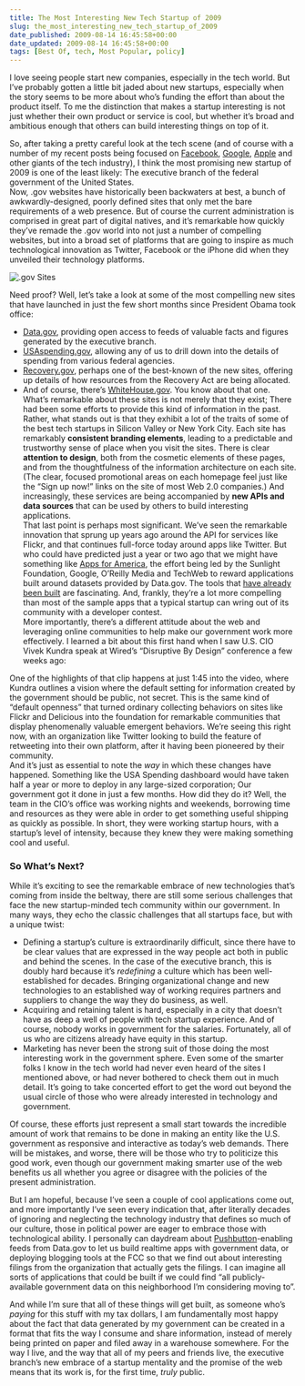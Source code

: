 ```yaml
---
title: The Most Interesting New Tech Startup of 2009
slug: the_most_interesting_new_tech_startup_of_2009
date_published: 2009-08-14 16:45:58+00:00
date_updated: 2009-08-14 16:45:58+00:00
tags: [Best Of, tech, Most Popular, policy]
---
```


I love seeing people start new companies, especially in the tech world. But I’ve probably gotten a little bit jaded about new startups, especially when the story seems to be more about who’s funding the effort than about the product itself. To me the distinction that makes a startup interesting is not just whether their own product or service is cool, but whether it’s broad and ambitious enough that others can build interesting things on top of it.

So, after taking a pretty careful look at the tech scene (and of course with a number of my recent posts being focused on [Facebook]( /2009/06/the-future-of-facebook-usernames.html), [Google](/2009/07/googles-microsoft-moment.html), [Apple](/2009/07/apple-secrecy-does-not-scale.html) and other giants of the tech industry), I think the most promising new startup of 2009 is one of the least likely: The executive branch of the federal government of the United States.  
 Now, .gov websites have historically been backwaters at best, a bunch of awkwardly-designed, poorly defined sites that only met the bare requirements of a web presence. But of course the current administration is comprised in great part of digital natives, and it’s remarkable how quickly they’ve remade the .gov world into not just a number of compelling websites, but into a broad set of platforms that are going to inspire as much technological innovation as Twitter, Facebook or the iPhone did when they unveiled their technology platforms. 

 
![.gov Sites](https://cdn.glitch.global/71e5579f-aba0-499a-b200-01549a2a80ce/gov-sites.jpg?v=1730096014933) 

 Need proof? Well, let’s take a look at some of the most compelling new sites that have launched in just the few short months since President Obama took office:  
 * [Data.gov](http://www.data.gov/), providing open access to feeds of valuable facts and figures generated by the executive branch.  
 * [USAspending.gov](http://usaspending.gov/), allowing any of us to drill down into the details of spending from various federal agencies.  
 * [Recovery.gov](http://www.recovery.gov/), perhaps one of the best-known of the new sites, offering up details of how resources from the Recovery Act are being allocated.  
 * And of course, there’s [WhiteHouse.gov](http://www.whitehouse.gov/). You know about that one.  
 What’s remarkable about these sites is not merely that they exist; There had been some efforts to provide this kind of information in the past. Rather, what stands out is that they exhibit a lot of the traits of some of the best tech startups in Silicon Valley or New York City. Each site has remarkably **consistent branding elements**, leading to a predictable and trustworthy sense of place when you visit the sites. There is clear **attention to design**, both from the cosmetic elements of these pages, and from the thoughtfulness of the information architecture on each site. (The clear, focused promotional areas on each homepage feel just like the “Sign up now!” links on the site of most Web 2.0 companies.) And increasingly, these services are being accompanied by **new APIs and data sources** that can be used by others to build interesting applications.  
 That last point is perhaps most significant. We’ve seen the remarkable innovation that sprung up years ago around the API for services like Flickr, and that continues full-force today around apps like Twitter. But who could have predicted just a year or two ago that we might have something like [Apps for America](http://sunlightlabs.com/contests/appsforamerica2//), the effort being led by the Sunlight Foundation, Google, O’Reilly Media and TechWeb to reward applications built around datasets provided by Data.gov. The tools that [have already been built](http://sunlightlabs.com/contests/appsforamerica2/apps/) are fascinating. And, frankly, they’re a lot more compelling than most of the sample apps that a typical startup can wring out of its community with a developer contest.  
 More importantly, there’s a different attitude about the web and leveraging online communities to help make our government work more effectively. I learned a bit about this first hand when I saw U.S. CIO Vivek Kundra speak at Wired’s “Disruptive By Design” conference a few weeks ago:  
  
 One of the highlights of that clip happens at just 1:45 into the video, where Kundra outlines a vision where the default setting for information created by the government should be public, not secret. This is the same kind of “default openness” that turned ordinary collecting behaviors on sites like Flickr and Delicious into the foundation for remarkable communities that display phenomenally valuable emergent behaviors. We’re seeing this right now, with an organization like Twitter looking to build the feature of retweeting into their own platform, after it having been pioneered by their community.  
 And it’s just as essential to note the *way* in which these changes have happened. Something like the USA Spending dashboard would have taken half a year or more to deploy in any large-sized corporation; Our government got it done in just a few months. How did they do it? Well, the team in the CIO’s office was working nights and weekends, borrowing time and resources as they were able in order to get something useful shipping as quickly as possible. In short, they were working startup hours, with a startup’s level of intensity, because they knew they were making something cool and useful.

### So What’s Next?

While it’s exciting to see the remarkable embrace of new technologies that’s coming from inside the beltway, there are still some serious challenges that face the new startup-minded tech community within our government. In many ways, they echo the classic challenges that all startups face, but with a unique twist:

- Defining a startup’s culture is extraordinarily difficult, since there have to be clear values that are expressed in the way people act both in public and behind the scenes. In the case of the executive branch, this is doubly hard because it’s *redefining* a culture which has been well-established for decades. Bringing organizational change and new technologies to an established way of working requires partners and suppliers to change the way they do business, as well.
- Acquiring and retaining talent is hard, especially in a city that doesn’t have as deep a well of people with tech startup experience. And of course, nobody works in government for the salaries. Fortunately, all of us who are citizens already have equity in this startup.
- Marketing has never been the strong suit of those doing the most interesting work in the government sphere. Even some of the smarter folks I know in the tech world had never even heard of the sites I mentioned above, or had never bothered to check them out in much detail. It’s going to take concerted effort to get the word out beyond the usual circle of those who were already interested in technology and government.

Of course, these efforts just represent a small start towards the incredible amount of work that remains to be done in making an entity like the U.S. government as responsive and interactive as today’s web demands. There will be mistakes, and worse, there will be those who try to politicize this good work, even though our government making smarter use of the web benefits us all whether you agree or disagree with the policies of the present administration.

But I am hopeful, because I’ve seen a couple of cool applications come out, and more importantly I’ve seen every indication that, after literally decades of ignoring and neglecting the technology industry that defines so much of our culture, those in political power are eager to embrace those with technological ability. I personally can daydream about [Pushbutton](/2009/07/the-pushbutton-web-realtime-becomes-real.html)-enabling feeds from Data.gov to let us build realtime apps with government data, or deploying blogging tools at the FCC so that we find out about interesting filings from the organization that actually gets the filings. I can imagine all sorts of applications that could be built if we could find “all publicly-available government data on this neighborhood I’m considering moving to”.

And while I’m sure that all of these things will get built, as someone who’s *paying* for this stuff with my tax dollars, I am fundamentally most happy about the fact that data generated by my government can be created in a format that fits the way I consume and share information, instead of merely being printed on paper and filed away in a warehouse somewhere. For the way I live, and the way that all of my peers and friends live, the executive branch’s new embrace of a startup mentality and the promise of the web means that its work is, for the first time, *truly* public.
